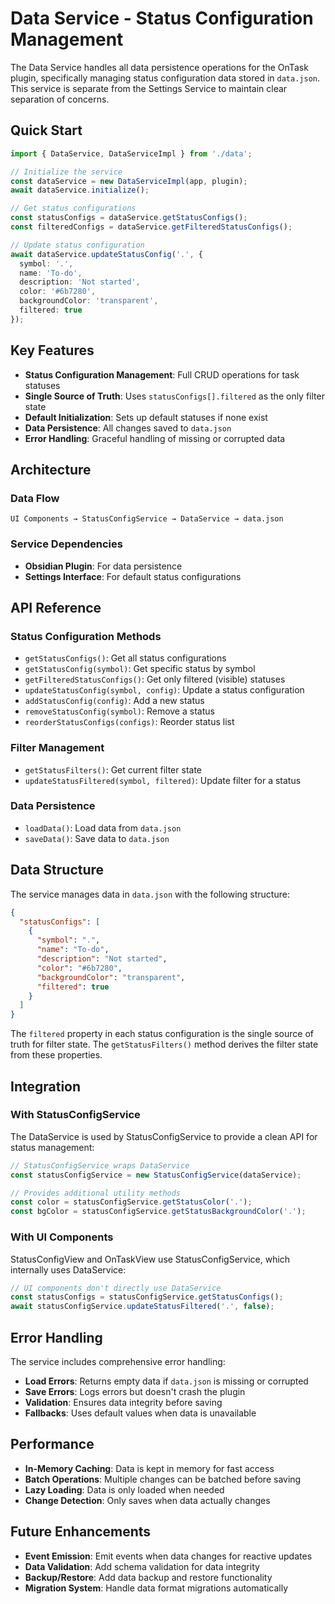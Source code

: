 # Data Service - Status Configuration Management

The Data Service handles all data persistence operations for the OnTask plugin, specifically managing status configuration data stored in `data.json`. This service is separate from the Settings Service to maintain clear separation of concerns.

## Quick Start

```typescript
import { DataService, DataServiceImpl } from './data';

// Initialize the service
const dataService = new DataServiceImpl(app, plugin);
await dataService.initialize();

// Get status configurations
const statusConfigs = dataService.getStatusConfigs();
const filteredConfigs = dataService.getFilteredStatusConfigs();

// Update status configuration
await dataService.updateStatusConfig('.', {
  symbol: '.',
  name: 'To-do',
  description: 'Not started',
  color: '#6b7280',
  backgroundColor: 'transparent',
  filtered: true
});
```

## Key Features

- **Status Configuration Management**: Full CRUD operations for task statuses
- **Single Source of Truth**: Uses `statusConfigs[].filtered` as the only filter state
- **Default Initialization**: Sets up default statuses if none exist
- **Data Persistence**: All changes saved to `data.json`
- **Error Handling**: Graceful handling of missing or corrupted data

## Architecture

### Data Flow
```
UI Components → StatusConfigService → DataService → data.json
```

### Service Dependencies
- **Obsidian Plugin**: For data persistence
- **Settings Interface**: For default status configurations

## API Reference

### Status Configuration Methods
- `getStatusConfigs()`: Get all status configurations
- `getStatusConfig(symbol)`: Get specific status by symbol
- `getFilteredStatusConfigs()`: Get only filtered (visible) statuses
- `updateStatusConfig(symbol, config)`: Update a status configuration
- `addStatusConfig(config)`: Add a new status
- `removeStatusConfig(symbol)`: Remove a status
- `reorderStatusConfigs(configs)`: Reorder status list

### Filter Management
- `getStatusFilters()`: Get current filter state
- `updateStatusFiltered(symbol, filtered)`: Update filter for a status

### Data Persistence
- `loadData()`: Load data from `data.json`
- `saveData()`: Save data to `data.json`

## Data Structure

The service manages data in `data.json` with the following structure:

```json
{
  "statusConfigs": [
    {
      "symbol": ".",
      "name": "To-do",
      "description": "Not started",
      "color": "#6b7280",
      "backgroundColor": "transparent",
      "filtered": true
    }
  ]
}
```

The `filtered` property in each status configuration is the single source of truth for filter state. The `getStatusFilters()` method derives the filter state from these properties.

## Integration

### With StatusConfigService
The DataService is used by StatusConfigService to provide a clean API for status management:

```typescript
// StatusConfigService wraps DataService
const statusConfigService = new StatusConfigService(dataService);

// Provides additional utility methods
const color = statusConfigService.getStatusColor('.');
const bgColor = statusConfigService.getStatusBackgroundColor('.');
```

### With UI Components
StatusConfigView and OnTaskView use StatusConfigService, which internally uses DataService:

```typescript
// UI components don't directly use DataService
const statusConfigs = statusConfigService.getStatusConfigs();
await statusConfigService.updateStatusFiltered('.', false);
```

## Error Handling

The service includes comprehensive error handling:

- **Load Errors**: Returns empty data if `data.json` is missing or corrupted
- **Save Errors**: Logs errors but doesn't crash the plugin
- **Validation**: Ensures data integrity before saving
- **Fallbacks**: Uses default values when data is unavailable

## Performance

- **In-Memory Caching**: Data is kept in memory for fast access
- **Batch Operations**: Multiple changes can be batched before saving
- **Lazy Loading**: Data is only loaded when needed
- **Change Detection**: Only saves when data actually changes

## Future Enhancements

- **Event Emission**: Emit events when data changes for reactive updates
- **Data Validation**: Add schema validation for data integrity
- **Backup/Restore**: Add data backup and restore functionality
- **Migration System**: Handle data format migrations automatically
